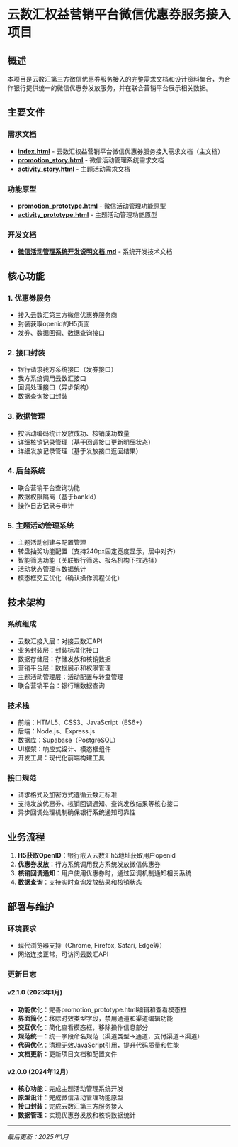 # 云数汇权益营销平台微信优惠券服务接入项目

## 概述

本项目是云数汇第三方微信优惠券服务接入的完整需求文档和设计资料集合，为合作银行提供统一的微信优惠券发放服务，并在联合营销平台展示相关数据。

## 主要文件

### 需求文档
- **[index.html](index.html)** - 云数汇权益营销平台微信优惠券服务接入需求文档（主文档）
- **[promotion_story.html](promotion_story.html)** - 微信活动管理系统需求文档
- **[activity_story.html](activity_story.html)** - 主题活动需求文档

### 功能原型
- **[promotion_prototype.html](promotion_prototype.html)** - 微信活动管理功能原型
- **[activity_prototype.html](activity_prototype.html)** - 主题活动管理功能原型

### 开发文档
- **[微信活动管理系统开发说明文档.md](微信活动管理系统开发说明文档.md)** - 系统开发技术文档

## 核心功能

### 1. 优惠券服务
- 接入云数汇第三方微信优惠券服务商
- 封装获取openid的H5页面
- 发券、数据回调、数据查询接口

### 2. 接口封装
- 银行请求我方系统接口（发券接口）
- 我方系统调用云数汇接口
- 回调处理接口（异步架构）
- 数据查询接口封装

### 3. 数据管理
- 按活动编码统计发放成功、核销成功数量
- 详细核销记录管理（基于回调接口更新明细状态）
- 详细发放记录管理（基于发放接口返回结果）

### 4. 后台系统
- 联合营销平台查询功能
- 数据权限隔离（基于bankId）
- 操作日志记录与审计

### 5. 主题活动管理系统
- 主题活动创建与配置管理
- 转盘抽奖功能配置（支持240px固定宽度显示，居中对齐）
- 智能筛选功能（关联银行筛选、报名机构下拉选择）
- 活动状态管理与数据统计
- 模态框交互优化（确认操作流程优化）

## 技术架构

### 系统组成
- 云数汇接入层：对接云数汇API
- 业务封装层：封装标准化接口
- 数据存储层：存储发放和核销数据
- 营销平台层：数据展示和权限管理
- 主题活动管理层：活动配置与转盘管理
- 联合营销平台：银行端数据查询

### 技术栈
- 前端：HTML5、CSS3、JavaScript（ES6+）
- 后端：Node.js、Express.js
- 数据库：Supabase（PostgreSQL）
- UI框架：响应式设计、模态框组件
- 开发工具：现代化前端构建工具

### 接口规范
- 请求格式及加密方式遵循云数汇标准
- 支持发放优惠券、核销回调通知、查询发放结果等核心接口
- 异步回调处理机制确保银行系统通知可靠性

## 业务流程

1. **H5获取OpenID**：银行嵌入云数汇h5地址获取用户openid
2. **优惠券发放**：行方系统调用我方系统发放微信优惠券
3. **核销回调通知**：用户使用优惠券时，通过回调机制通知相关系统
4. **数据查询**：支持实时查询发放结果和核销状态

## 部署与维护

### 环境要求
- 现代浏览器支持（Chrome, Firefox, Safari, Edge等）
- 网络连接正常，可访问云数汇API

### 更新日志

#### v2.1.0 (2025年1月)
- **功能优化**：完善promotion_prototype.html编辑和查看模态框
- **界面简化**：移除时效类型字段，禁用通道和渠道编辑功能
- **交互优化**：简化查看模态框，移除操作信息部分
- **规范统一**：统一字段命名规范（渠道类型→通道，支付渠道→渠道）
- **代码优化**：清理无效JavaScript引用，提升代码质量和性能
- **文档更新**：更新项目文档和配置文件

#### v2.0.0 (2024年12月)
- **核心功能**：完成主题活动管理系统开发
- **原型设计**：完成微信活动管理功能原型
- **接口封装**：完成云数汇第三方服务接入
- **数据管理**：实现优惠券发放和核销数据统计

---
*最后更新：2025年1月*
